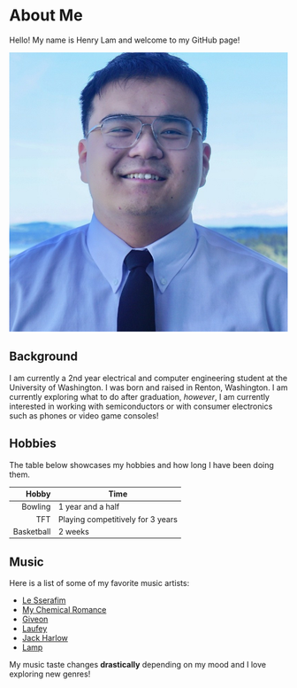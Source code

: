 # About Me

Hello! My name is Henry Lam and welcome to my GitHub page!

![Henry Lam](profepic.jpg "A headshot of me!")

## Background

I am currently a 2nd year electrical and computer engineering student at the University of Washington. I was born and raised in Renton, Washington. I am currently exploring what to do after graduation, *however*, I am currently interested in working with semiconductors or with consumer electronics such as phones or video game consoles!

## Hobbies

The table below showcases my hobbies and how long I have been doing them.

| Hobby | Time |
|---------:|------------|
| Bowling   | 1 year and a half    |
|  TFT    | Playing competitively for 3 years    |
|  Basketball     |    2 weeks   |

## Music

Here is a list of some of my favorite music artists:

- [Le Sserafim](https://open.spotify.com/artist/4SpbR6yFEvexJuaBpgAU5p?si=2kFl0e1nRqCaYcYCYlDphw)
- [My Chemical Romance](https://open.spotify.com/artist/7FBcuc1gsnv6Y1nwFtNRCb?si=BBVmKho5SFCMaK8d8FbHGA)
- [Giveon](https://open.spotify.com/artist/4fxd5Ee7UefO4CUXgwJ7IP?si=hldcz8tzRSeNDeoPqUTIUg)
- [Laufey](https://open.spotify.com/artist/7gW0r5CkdEUMm42w9XpyZO?si=pZwGkmAeRtKm0CXrj9vicw)
- [Jack Harlow](https://open.spotify.com/artist/2LIk90788K0zvyj2JJVwkJ?si=ReVlOGQ1QvuRt26JFmPzZQ)
- [Lamp](https://open.spotify.com/artist/0rFHElzeddB9ymDjgpBENX?si=5_SbQbqSQwCv0uKFZsNhYw)

My music taste changes **drastically** depending on my mood and I love exploring new genres!

